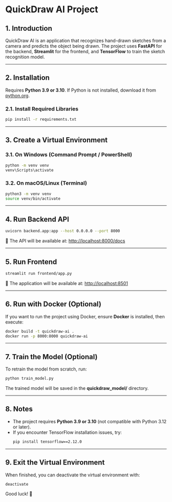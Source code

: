 # QuickDraw AI Project

## 1. Introduction
QuickDraw AI is an application that recognizes hand-drawn sketches from a camera and predicts the object being drawn. The project uses **FastAPI** for the backend, **Streamlit** for the frontend, and **TensorFlow** to train the sketch recognition model.

---

## 2. Installation
Requires **Python 3.9 or 3.10**. If Python is not installed, download it from [python.org](https://www.python.org/downloads/).

### 2.1. Install Required Libraries
```bash
pip install -r requirements.txt
```

---

## 3. Create a Virtual Environment
### 3.1. On Windows (Command Prompt / PowerShell)
```bash
python -m venv venv
venv\Scripts\activate
```
### 3.2. On macOS/Linux (Terminal)
```bash
python3 -m venv venv
source venv/bin/activate
```

---

## 4. Run Backend API
```bash
uvicorn backend.app:app --host 0.0.0.0 --port 8000
```
📌 The API will be available at: [http://localhost:8000/docs](http://localhost:8000/docs)

---

## 5. Run Frontend
```bash
streamlit run frontend/app.py
```
📌 The application will be available at: [http://localhost:8501](http://localhost:8501)

---

## 6. Run with Docker (Optional)
If you want to run the project using Docker, ensure **Docker** is installed, then execute:
```bash
docker build -t quickdraw-ai .
docker run -p 8000:8000 quickdraw-ai
```

---

## 7. Train the Model (Optional)
To retrain the model from scratch, run:
```bash
python train_model.py
```
The trained model will be saved in the **quickdraw_model/** directory.

---

## 8. Notes
- The project requires **Python 3.9 or 3.10** (not compatible with Python 3.12 or later).
- If you encounter TensorFlow installation issues, try:
  ```bash
  pip install tensorflow==2.12.0
  ```

---

## 9. Exit the Virtual Environment
When finished, you can deactivate the virtual environment with:
```bash
deactivate
```

Good luck! 🚀
